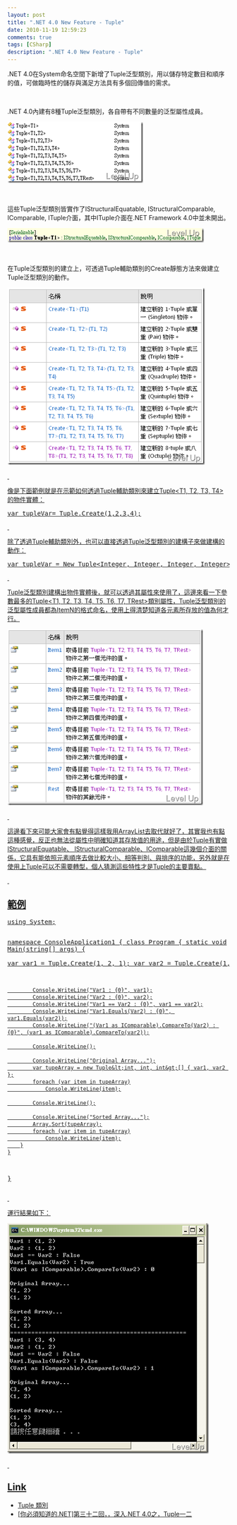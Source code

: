 ```yaml
---
layout: post
title: ".NET 4.0 New Feature - Tuple"
date: 2010-11-19 12:59:23
comments: true
tags: [CSharp]
description: ".NET 4.0 New Feature - Tuple"
---
```

<p>.NET 4.0在System命名空間下新增了Tuple泛型類別，用以儲存特定數目和順序的值，可做臨時性的儲存與滿足方法具有多個回傳值的需求。</p>  <p> </p>  <p>.NET 4.0內建有8種Tuple泛型類別，各自帶有不同數量的泛型屬性成員。</p>  <p><img style="border-top-width: 0px; border-left-width: 0px; border-bottom-width: 0px; border-right-width: 0px" height="139" alt="image" src="\images\posts\19555\image_thumb_3.png" width="308" border="0" /></a></p>  <p> </p>  <p>這些Tuple泛型類別皆實作了IStructuralEquatable, IStructuralComparable, IComparable, ITuple介面，其中ITuple介面在.NET Framework 4.0中並未開出。</p>  <p><a href="http://files.dotblogs.com.tw/larrynung/1011/.NET4.0NewFeatureTuple_AEEE/image_4.png"><img style="border-top-width: 0px; border-left-width: 0px; border-bottom-width: 0px; border-right-width: 0px" height="33" alt="image" src="\images\posts\19555\image_thumb_1.png" width="446" border="0" /></a></p>  <p> </p>  <p>在Tuple泛型類別的建立上，可透過Tuple輔助類別的Create靜態方法來做建立Tuple泛型類別的動作。</p>  <p><a href="http://files.dotblogs.com.tw/larrynung/1011/.NET4.0NewFeatureTuple_AEEE/image_12.png"><img style="border-top-width: 0px; border-left-width: 0px; border-bottom-width: 0px; border-right-width: 0px" height="402" alt="image" src="\images\posts\19555\image_thumb_5.png" width="448" border="0" /></p>  <p> </p>  <p>像是下面範例就是在示範如何透過Tuple輔助類別來建立Tuple&lt;T1, T2, T3, T4&gt;的物件實體：</p>  <div class="wlWriterSmartContent" id="scid:812469c5-0cb0-4c63-8c15-c81123a09de7:6580d1a1-56b9-43a4-8e1c-0e5bacbc8907" style="padding-right: 0px; display: inline; padding-left: 0px; float: none; padding-bottom: 0px; margin: 0px; padding-top: 0px"><pre name="code" class="c#">var tupleVar= Tuple.Create(1,2,3,4);</pre></div>

<p> </p>

<p>除了透過Tuple輔助類別外，也可以直接透過Tuple泛型類別的建構子來做建構的動作：</p>

<div class="wlWriterSmartContent" id="scid:812469c5-0cb0-4c63-8c15-c81123a09de7:c9668e97-36c2-4cab-bcde-eff7f87b82e2" style="padding-right: 0px; display: inline; padding-left: 0px; float: none; padding-bottom: 0px; margin: 0px; padding-top: 0px"><pre name="code" class="c#">var tupleVar = New Tuple&lt;Integer, Integer, Integer, Integer&gt;(1, 2, 3, 4);</pre></div>

<p> </p>

<p>Tuple泛型類別建構出物件實體後，就可以透過其屬性來使用了，這邊來看一下參數最多的Tuple&lt;T1, T2, T3, T4, T5, T6, T7, TRest&gt;類別屬性，Tuple泛型類別的泛型屬性成員都為ItemN的格式命名，使用上得清楚知道各元素所存放的值為何才行。</p>

<p><img style="border-top-width: 0px; border-left-width: 0px; border-bottom-width: 0px; border-right-width: 0px" height="400" alt="image" src="\images\posts\19555\image_thumb_4.png" width="444" border="0" /></p>

<p> </p>

<p>這邊看下來可能大家會有點覺得這樣我用ArrayList去取代就好了，其實我也有點這種感覺，反正也無法從屬性中明確知道其存放值的用途，但是由於Tuple有實做IStructuralEquatable、 IStructuralComparable、IComparable這幾個介面的關係，它具有能依照元素順序去做比較大小、相等判別、與排序的功能，另外就是在使用上Tuple可以不需要轉型，個人猜測這些特性才是Tuple的主要賣點。</p>

<p> </p>

<h2>範例 </h2>

<div class="wlWriterSmartContent" id="scid:812469c5-0cb0-4c63-8c15-c81123a09de7:c7de43ab-f94d-483c-8405-0949727eb690" style="padding-right: 0px; display: inline; padding-left: 0px; float: none; padding-bottom: 0px; margin: 0px; padding-top: 0px"><pre name="code" class="c#">using System;

namespace ConsoleApplication1
{
    class Program
    {
        static void Main(string[] args)
        {            
            var var1 = Tuple.Create(1, 2, 1);
            var var2 = Tuple.Create(1, 1, 2);

            Console.WriteLine("Var1 : {0}", var1);
            Console.WriteLine("Var2 : {0}", var2);
            Console.WriteLine("Var1 == Var2 : {0}", var1 == var2);
            Console.WriteLine("Var1.Equals(Var2) : {0}", var1.Equals(var2));
            Console.WriteLine("(Var1 as IComparable).CompareTo(Var2) : {0}", (var1 as IComparable).CompareTo(var2));

            Console.WriteLine();

            Console.WriteLine("Original Array...");
            var tupeArray = new Tuple&lt;int, int, int&gt;[] { var1, var2 };
            foreach (var item in tupeArray)
                Console.WriteLine(item);

            Console.WriteLine();

            Console.WriteLine("Sorted Array...");
            Array.Sort(tupeArray);
            foreach (var item in tupeArray)
                Console.WriteLine(item);
        }
    }
}</pre></div>

<p> </p>

<p>運行結果如下：</p>

<p><img style="border-top-width: 0px; border-left-width: 0px; border-bottom-width: 0px; border-right-width: 0px" height="523" alt="image" src="\images\posts\19555\image_thumb.png" width="457" border="0" /></p>

<p> </p>

<h2>Link</h2>

<ul>
  <li>Tuple 類別 </li>

  <li>[你必須知道的.NET]第三十二回，，深入.NET 4.0之，Tuple一二 </li>
</ul>